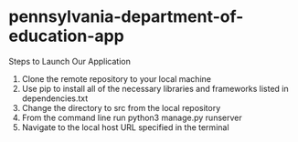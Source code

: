 # pennsylvania-department-of-education-app

Steps to Launch Our Application
1. Clone the remote repository to your local machine
2. Use pip to install all of the necessary libraries and frameworks listed in dependencies.txt
3. Change the directory to src from the local repository
4. From the command line run python3 manage.py runserver
5. Navigate to the local host URL specified in the terminal 
